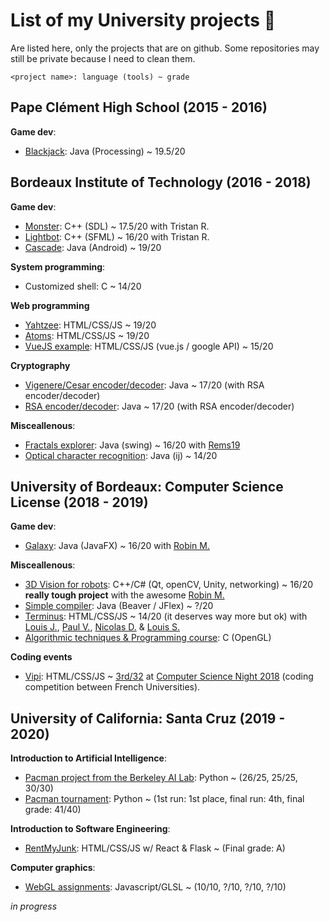 # List of my University projects 🏫

Are listed here, only the projects that are on github. Some repositories may still be private because I need to clean them.

`<project name>: language (tools) ~ grade`

## Pape Clément High School (2015 - 2016)

**Game dev**:
- [Blackjack](https://github.com/N3ROO/Blackjack): Java (Processing) ~ 19.5/20

## Bordeaux Institute of Technology (2016 - 2018)

**Game dev**:
- [Monster](https://github.com/N3ROO/Monster): C++ (SDL) ~ 17.5/20 with Tristan R.
- [Lightbot](https://github.com/N3ROO/LightBot): C++ (SFML) ~ 16/20 with Tristan R.
- [Cascade](https://github.com/N3ROO/Cascade): Java (Android) ~ 19/20

**System programming**:
- Customized shell: C ~ 14/20

**Web programming**
- [Yahtzee](https://github.com/N3ROO/Yahtzee): HTML/CSS/JS ~ 19/20
- [Atoms](https://github.com/N3ROO/Atoms): HTML/CSS/JS ~ 19/20
- [VueJS example](https://github.com/N3ROO/VueJS_Example): HTML/CSS/JS (vue.js / google API) ~ 15/20

**Cryptography**
- [Vigenere/Cesar encoder/decoder](https://github.com/N3ROO/Vigenere-Cesar-Decoder): Java ~ 17/20 (with RSA encoder/decoder)
- [RSA encoder/decoder](https://github.com/N3ROO/RSA-Decoder-Encoder): Java ~ 17/20 (with RSA encoder/decoder)

**Misceallenous**:
- [Fractals explorer](https://github.com/N3ROO/Fractals_explorer): Java (swing) ~ 16/20 with [Rems19](https://github.com/Rems19)
- [Optical character recognition](https://github.com/N3ROO/OCR): Java (ij) ~ 14/20

## University of Bordeaux: Computer Science License (2018 - 2019)

**Game dev**:
- [Galaxy](https://github.com/N3ROO/Galaxy): Java (JavaFX) ~ 16/20 with [Robin M.](https://github.com/RobinMontferme)

**Misceallenous**:
- [3D Vision for robots](https://github.com/N3ROO/projet-tech-vision-3D): C++/C# (Qt, openCV, Unity, networking) ~ 16/20 **really tough project** with the awesome [Robin M.](https://github.com/RobinMontferme)
- [Simple compiler](https://github.com/N3ROO/SimpleCompiler): Java (Beaver / JFlex) ~ ?/20
- [Terminus](https://github.com/ljolliet/Terminus): HTML/CSS/JS ~ 14/20 (it deserves way more but ok) with [Louis J.](https://github.com/ljolliet), [Paul V.](https://github.com/paulvigneau), [Nicolas D.](https://github.com/Ndesclaux) & [Louis S.](https://github.com/louissicardon)
- [Algorithmic techniques & Programming course](https://github.com/N3ROO/TAP): C (OpenGL)

**Coding events**
- [Vipi](https://github.com/N3ROO/Vipi): HTML/CSS/JS ~ [3rd/32](https://www.nuitdelinfo.com/inscription/defis/188) at [Computer Science Night 2018](https://www.nuitdelinfo.com/) (coding competition between French Universities).

## University of California: Santa Cruz (2019 - 2020)

**Introduction to Artificial Intelligence**:
- [Pacman project from the Berkeley AI Lab](https://github.com/N3ROO/pacman): Python ~ (26/25, 25/25, 30/30)
- [Pacman tournament](https://github.com/N3ROO/pacman-ctf): Python ~ (1st run: 1st place, final run: 4th, final grade: 41/40)

**Introduction to Software Engineering**:
- [RentMyJunk](https://github.com/ntjandra/cse115a): HTML/CSS/JS w/ React & Flask ~ (Final grade: A)

**Computer graphics**:
- [WebGL assignments](https://github.com/N3ROO/webgl-cse160): Javascript/GLSL ~ (10/10, ?/10, ?/10, ?/10)

*in progress*
